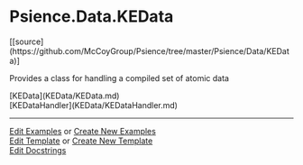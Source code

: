 # <a id="Psience.Data.KEData">Psience.Data.KEData</a> 
<div class="docs-source-link" markdown="1">
[[source](https://github.com/McCoyGroup/Psience/tree/master/Psience/Data/KEData)]
</div>
    
Provides a class for handling a compiled set of atomic data

<div class="container alert alert-secondary bg-light">
  <div class="row">
   <div class="col" markdown="1">
[KEData](KEData/KEData.md)   
</div>
   <div class="col" markdown="1">
[KEDataHandler](KEData/KEDataHandler.md)   
</div>
</div>
</div>





___

[Edit Examples](https://github.com/McCoyGroup/Psience/edit/master/ci/examples/Psience/Data/KEData.md) or 
[Create New Examples](https://github.com/McCoyGroup/Psience/new/master/?filename=ci/examples/Psience/Data/KEData.md) <br/>
[Edit Template](https://github.com/McCoyGroup/Psience/edit/master/ci/docs/Psience/Data/KEData.md) or 
[Create New Template](https://github.com/McCoyGroup/Psience/new/master/?filename=ci/docs/templates/Psience/Data/KEData.md) <br/>
[Edit Docstrings](https://github.com/McCoyGroup/Psience/edit/master/Psience/Data/KEData/__init__.py?message=Update%20Docs)